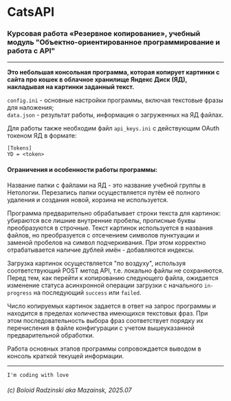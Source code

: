 # CatsAPI

### Курсовая работа «Резервное копирование», учебный модуль "Объектно-ориентированное программирование и работа с API"
***
**Это небольшая консольная программа, которая копирует картинки с сайта про кошек в облачное хранилище Яндекс Диск (ЯД),
накладывая на картинки заданный текст.**

`config.ini` - основные настройки программы, включая текстовые фразы для наложения;     
`data.json` - результат работы, информация о загруженных на ЯД файлах.

Для работы также необходим файл `api_keys.ini` с действующим OAuth токеном ЯД в формате:    
```
[Tokens]    
YD = <token>
```

#### Ограничения и особенности работы программы:

Название папки с файлами на ЯД - это название учебной группы в Нетологии.
Перезапись папки осуществляется путём её полного удаления и создания новой, корзина не используется.

Программа предварительно обрабатывает строки текста для картинок: убираются все лишние внутренние пробелы,
прописные буквы преобразуются в строчные.
Текст картинок используется в названия файлов, но преобразуется с отсечением символов пунктуации и заменой пробелов
на символ подчеркивания. При этом корректно отрабатывается наличие дублей имён - добавляются индексы.

Загрузка картинок осуществляется "по воздуху", используя соответствующий POST метод API, т.е. локально файлы
не сохраняются. Перед тем, как перейти к копированию следующего файла, ожидается изменение статуса асинхронной 
операции загрузки с начального `in-progress` на последующий `success` или `failed`.

Число копируемых картинок задается в ответ на запрос программы и находится в пределах количества имеющихся
текстовых фраз. При этом последовательность выбора фраз соответствует порядку их перечисления в файле конфигурации
с учетом вышеуказанной предварительной обработки.

Работа основных этапов программы сопровождается выводом в консоль краткой текущей информации.

***
`I'm coding with love`
###### (c) Boloid Radzinski aka Mazainsk, 2025.07